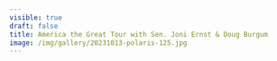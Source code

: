 ```yaml
---
visible: true
draft: false
title: America the Great Tour with Sen. Joni Ernst & Doug Burgum
image: /img/gallery/20231013-polaris-125.jpg
---
```


